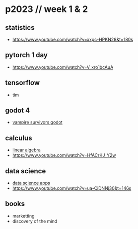 # p2023 // week 1 & 2
## statistics
* https://www.youtube.com/watch?v=xxpc-HPKN28&t=180s
## pytorch 1 day
* https://www.youtube.com/watch?v=V_xro1bcAuA
## tensorflow 
* tim
## godot 4
* [vampire survivors godot](https://www.youtube.com/watch?v=46xm13ZaabA&list=PLtosjGHWDab682nfZ1f6JSQ1cjap7Ieeb&index=2)
## calculus
* [linear algebra](https://www.youtube.com/watch?v=kZwSqZuBMGg)
* https://www.youtube.com/watch?v=HfACrKJ_Y2w

## data science 
* [data science apps](https://www.youtube.com/watch?v=eMOA1pPVUc4)
* https://www.youtube.com/watch?v=ua-CiDNNj30&t=146s


## books
* marketting
* discovery of the mind

